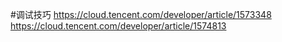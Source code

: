 #调试技巧
<https://cloud.tencent.com/developer/article/1573348>
<https://cloud.tencent.com/developer/article/1574813>


